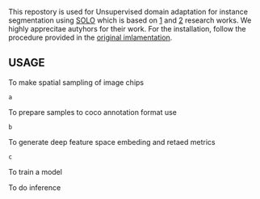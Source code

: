 This repostory is used for Unsupervised domain adaptation for instance segmentation using [SOLO](https://github.com/WXinlong/SOLO) which is based on [1](https://arxiv.org/pdf/1912.04488) and [2](https://arxiv.org/pdf/2003.10152) research works. We highly apprecitae autyhors for their work. For the installation, follow the procedure provided in the [original imlamentation](https://github.com/WXinlong/SOLO/blob/master/docs/INSTALL.md). 

## USAGE
To make spatial sampling of image chips
```
a
```

To prepare samples to coco annotation format use

```
b
```
To generate deep feature space embeding and retaed metrics

```
c
```

To train a model 


To do inference 
